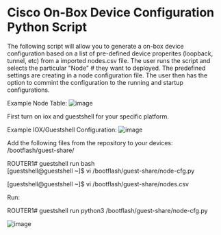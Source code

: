# Cisco On-Box Device Configuration Python Script

The following script will allow you to generate a on-box device configuration based on a list of pre-defined device properites (loopback, tunnel, etc) from a imported nodes.csv file.  The user runs the script and selects the particular "Node" # they want to deployed.   The predefined settings are creating in a node configuration file.  The user then has the option to commint the configuration to the running and startup configurations.

Example Node Table:
![image](https://user-images.githubusercontent.com/63618040/130519098-9e177e8f-50ca-4d44-b041-55cd7b304e1e.png)

First turn on iox and guestshell for your specific platform.

Example IOX/Guestshell Configuration:
![image](https://user-images.githubusercontent.com/63618040/130515090-2b8c7322-b619-4134-b014-88833d681d3a.png)

Add the following files from the repository to your devices:  /bootflash/guest-share/

ROUTER1# guestshell run bash                                      
[guestshell@guestshell ~]$ vi /bootflash/guest-share/node-cfg.py

[guestshell@guestshell ~]$ vi /bootflash/guest-share/nodes.csv 

Run:

ROUTER1# guestshell run python3 /bootflash/guest-share/node-cfg.py

![image](https://user-images.githubusercontent.com/63618040/130510690-acf8d514-c58d-4c5a-9393-70259b1d4e0f.png)
